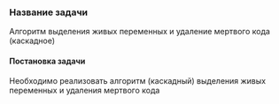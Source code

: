 ### Название задачи
Алгоритм выделения живых переменных и удаление мертвого кода (каскадное)
#### Постановка задачи
Необходимо реализовать алгоритм (каскадный) выделения живых переменных и удаления мертвого кода

